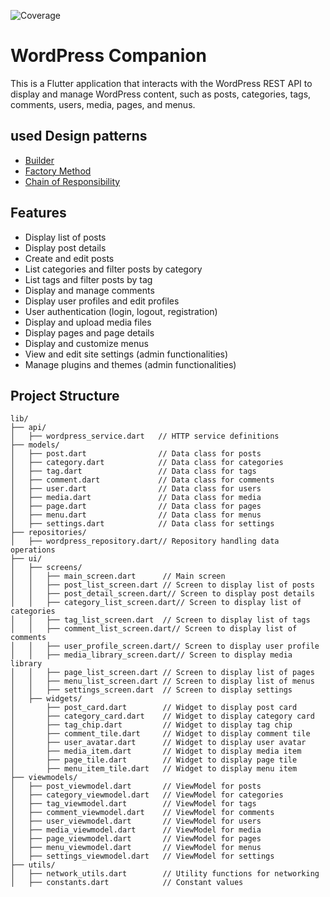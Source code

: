 ![Coverage](https://img.shields.io/badge/Test--Coverage-97.56-lightgrey)

# WordPress Companion

This is a Flutter application that interacts with the WordPress REST API to display and manage WordPress content, such as posts, categories, tags, comments, users, media, pages, and menus.

## used Design patterns

- [Builder](lib\features\profile\presentation\utils\update_my_profile_params_builder.dart)
- [Factory Method](lib\core\errors\failures.dart)
- [Chain of Responsibility](lib/features/media/presentation/widgets/media_show_box.dart)

## Features

- Display list of posts
- Display post details
- Create and edit posts
- List categories and filter posts by category
- List tags and filter posts by tag
- Display and manage comments
- Display user profiles and edit profiles
- User authentication (login, logout, registration)
- Display and upload media files
- Display pages and page details
- Display and customize menus
- View and edit site settings (admin functionalities)
- Manage plugins and themes (admin functionalities)

## Project Structure

```plaintext
lib/
├── api/
│   ├── wordpress_service.dart   // HTTP service definitions
├── models/
│   ├── post.dart                // Data class for posts
│   ├── category.dart            // Data class for categories
│   ├── tag.dart                 // Data class for tags
│   ├── comment.dart             // Data class for comments
│   ├── user.dart                // Data class for users
│   ├── media.dart               // Data class for media
│   ├── page.dart                // Data class for pages
│   ├── menu.dart                // Data class for menus
│   ├── settings.dart            // Data class for settings
├── repositories/
│   ├── wordpress_repository.dart// Repository handling data operations
├── ui/
│   ├── screens/
│   │   ├── main_screen.dart      // Main screen
│   │   ├── post_list_screen.dart // Screen to display list of posts
│   │   ├── post_detail_screen.dart// Screen to display post details
│   │   ├── category_list_screen.dart// Screen to display list of categories
│   │   ├── tag_list_screen.dart  // Screen to display list of tags
│   │   ├── comment_list_screen.dart// Screen to display list of comments
│   │   ├── user_profile_screen.dart// Screen to display user profile
│   │   ├── media_library_screen.dart// Screen to display media library
│   │   ├── page_list_screen.dart // Screen to display list of pages
│   │   ├── menu_list_screen.dart // Screen to display list of menus
│   │   ├── settings_screen.dart  // Screen to display settings
│   ├── widgets/
│       ├── post_card.dart        // Widget to display post card
│       ├── category_card.dart    // Widget to display category card
│       ├── tag_chip.dart         // Widget to display tag chip
│       ├── comment_tile.dart     // Widget to display comment tile
│       ├── user_avatar.dart      // Widget to display user avatar
│       ├── media_item.dart       // Widget to display media item
│       ├── page_tile.dart        // Widget to display page tile
│       ├── menu_item_tile.dart   // Widget to display menu item
├── viewmodels/
│   ├── post_viewmodel.dart       // ViewModel for posts
│   ├── category_viewmodel.dart   // ViewModel for categories
│   ├── tag_viewmodel.dart        // ViewModel for tags
│   ├── comment_viewmodel.dart    // ViewModel for comments
│   ├── user_viewmodel.dart       // ViewModel for users
│   ├── media_viewmodel.dart      // ViewModel for media
│   ├── page_viewmodel.dart       // ViewModel for pages
│   ├── menu_viewmodel.dart       // ViewModel for menus
│   ├── settings_viewmodel.dart   // ViewModel for settings
├── utils/
│   ├── network_utils.dart        // Utility functions for networking
│   ├── constants.dart            // Constant values
```
